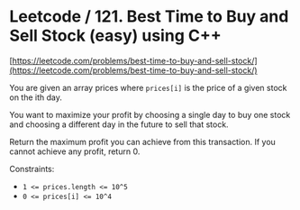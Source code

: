 # Leetcode / 121. Best Time to Buy and Sell Stock (easy) using C++

[https://leetcode.com/problems/best-time-to-buy-and-sell-stock/](https://leetcode.com/problems/best-time-to-buy-and-sell-stock/)

You are given an array prices where `prices[i]` is the price of a given stock on the ith day.

You want to maximize your profit by choosing a single day to buy one stock and choosing a different day in the future to sell that stock.

Return the maximum profit you can achieve from this transaction. If you cannot achieve any profit, return 0.

Constraints:

- `1 <= prices.length <= 10^5`
- `0 <= prices[i] <= 10^4`
